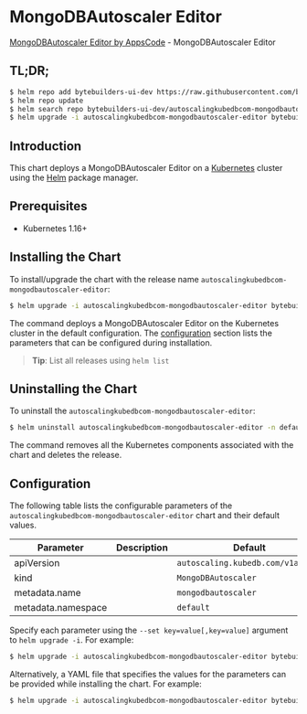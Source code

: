 # MongoDBAutoscaler Editor

[MongoDBAutoscaler Editor by AppsCode](https://byte.builders) - MongoDBAutoscaler Editor

## TL;DR;

```bash
$ helm repo add bytebuilders-ui-dev https://raw.githubusercontent.com/bytebuilders/ui-wizards/
$ helm repo update
$ helm search repo bytebuilders-ui-dev/autoscalingkubedbcom-mongodbautoscaler-editor --version=v0.4.17
$ helm upgrade -i autoscalingkubedbcom-mongodbautoscaler-editor bytebuilders-ui-dev/autoscalingkubedbcom-mongodbautoscaler-editor -n default --create-namespace --version=v0.4.17
```

## Introduction

This chart deploys a MongoDBAutoscaler Editor on a [Kubernetes](http://kubernetes.io) cluster using the [Helm](https://helm.sh) package manager.

## Prerequisites

- Kubernetes 1.16+

## Installing the Chart

To install/upgrade the chart with the release name `autoscalingkubedbcom-mongodbautoscaler-editor`:

```bash
$ helm upgrade -i autoscalingkubedbcom-mongodbautoscaler-editor bytebuilders-ui-dev/autoscalingkubedbcom-mongodbautoscaler-editor -n default --create-namespace --version=v0.4.17
```

The command deploys a MongoDBAutoscaler Editor on the Kubernetes cluster in the default configuration. The [configuration](#configuration) section lists the parameters that can be configured during installation.

> **Tip**: List all releases using `helm list`

## Uninstalling the Chart

To uninstall the `autoscalingkubedbcom-mongodbautoscaler-editor`:

```bash
$ helm uninstall autoscalingkubedbcom-mongodbautoscaler-editor -n default
```

The command removes all the Kubernetes components associated with the chart and deletes the release.

## Configuration

The following table lists the configurable parameters of the `autoscalingkubedbcom-mongodbautoscaler-editor` chart and their default values.

|     Parameter      | Description |                   Default                    |
|--------------------|-------------|----------------------------------------------|
| apiVersion         |             | <code>autoscaling.kubedb.com/v1alpha1</code> |
| kind               |             | <code>MongoDBAutoscaler</code>               |
| metadata.name      |             | <code>mongodbautoscaler</code>               |
| metadata.namespace |             | <code>default</code>                         |


Specify each parameter using the `--set key=value[,key=value]` argument to `helm upgrade -i`. For example:

```bash
$ helm upgrade -i autoscalingkubedbcom-mongodbautoscaler-editor bytebuilders-ui-dev/autoscalingkubedbcom-mongodbautoscaler-editor -n default --create-namespace --version=v0.4.17 --set apiVersion=autoscaling.kubedb.com/v1alpha1
```

Alternatively, a YAML file that specifies the values for the parameters can be provided while
installing the chart. For example:

```bash
$ helm upgrade -i autoscalingkubedbcom-mongodbautoscaler-editor bytebuilders-ui-dev/autoscalingkubedbcom-mongodbautoscaler-editor -n default --create-namespace --version=v0.4.17 --values values.yaml
```
